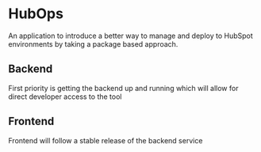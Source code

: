 # HubOps
An application to introduce a better way to manage and deploy to HubSpot environments by taking a package based approach.

## Backend
First priority is getting the backend up and running which will allow for direct developer access to the tool

## Frontend
Frontend will follow a stable release of the backend service